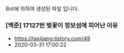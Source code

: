 Bot에 의하여 생성된 파일 입니다. 
### [백준] 17127번 벚꽃이 정보섬에 피어난 이유 
- https://taxijjang.tistory.com/49 
- 2020-03-31 17:00:22 

